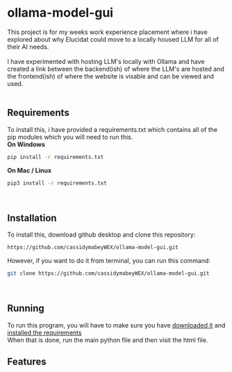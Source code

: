 # ollama-model-gui
This project is for my weeks work experience placement where i have explored about why Elucidat could move to a locally housed LLM for all of their AI needs. <br><br>
I have experimented with hosting LLM's locally with Ollama and have created a link between the backend(ish) of where the LLM's are hosted and the frontend(ish) of where the website is visable and can be viewed and used. <br><br>

## Requirements
To install this, i have provided a requirements.txt which contains all of the pip modules which you will need to run this. <br>
**On Windows** <br>
```bash
pip install -r requirements.txt
```

**On Mac / Linux** 
<br>
```bash
pip3 install -r requirements.txt
```
<br>


## Installation
To install this, download github desktop and clone this repository: <br>
```bash
https://github.com/cassidymabeyWEX/ollama-model-gui.git
```
However, if you want to do it from terminal, you can run this command: <br>
```bash
git clone https://github.com/cassidymabeyWEX/ollama-model-gui.git
```


<br>

## Running
To run this program, you will have to make sure you have [downloaded it](##installation) and [installed the requirements](##requirements) <br>
When that is done, run the main python file and then visit the html file. <br>


## Features

